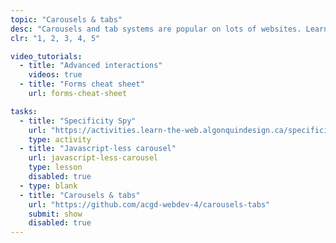 ```yaml
---
topic: "Carousels & tabs"
desc: "Carousels and tab systems are popular on lots of websites. Learn to implement functional—and reusable—versions."
clr: "1, 2, 3, 4, 5"

video_tutorials:
  - title: "Advanced interactions"
    videos: true
  - title: "Forms cheat sheet"
    url: forms-cheat-sheet

tasks:
  - title: "Specificity Spy"
    url: "https://activities.learn-the-web.algonquindesign.ca/specificity-spy/"
    type: activity
  - title: "Javascript-less carousel"
    url: javascript-less-carousel
    type: lesson
    disabled: true
  - type: blank
  - title: "Carousels & tabs"
    url: "https://github.com/acgd-webdev-4/carousels-tabs"
    submit: show
    disabled: true
---
```

